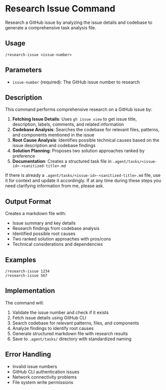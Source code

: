 # Research Issue Command

Research a GitHub issue by analyzing the issue details and codebase to generate a comprehensive task analysis file.

## Usage

```
/research-issue <issue-number>
```

## Parameters

- `issue-number` (required): The GitHub issue number to research

## Description

This command performs comprehensive research on a GitHub issue by:

1. **Fetching Issue Details**: Uses `gh issue view` to get issue title, description, labels, comments, and related information
2. **Codebase Analysis**: Searches the codebase for relevant files, patterns, and components mentioned in the issue
3. **Root Cause Analysis**: Identifies possible technical causes based on the issue description and codebase findings
4. **Solution Planning**: Proposes two solution approaches ranked by preference
5. **Documentation**: Creates a structured task file in `.agent/tasks/<issue-id>-<sanitized-title>.md`

If there is already a `.agent/tasks/<issue-id>-<sanitized-title>.md` file, use it for context and update it accordingly.
If at any time during these steps you need clarifying information from me, please ask.

## Output Format

Creates a markdown file with:

- Issue summary and key details
- Research findings from codebase analysis
- Identified possible root causes
- Two ranked solution approaches with pros/cons
- Technical considerations and dependencies

## Examples

```
/research-issue 1234
/research-issue 567
```

## Implementation

The command will:

1. Validate the issue number and check if it exists
2. Fetch issue details using GitHub CLI
3. Search codebase for relevant patterns, files, and components
4. Analyze findings to identify root causes
5. Generate structured markdown file with research results
6. Save to `.agent/tasks/` directory with standardized naming

## Error Handling

- Invalid issue numbers
- GitHub CLI authentication issues
- Network connectivity problems
- File system write permissions
